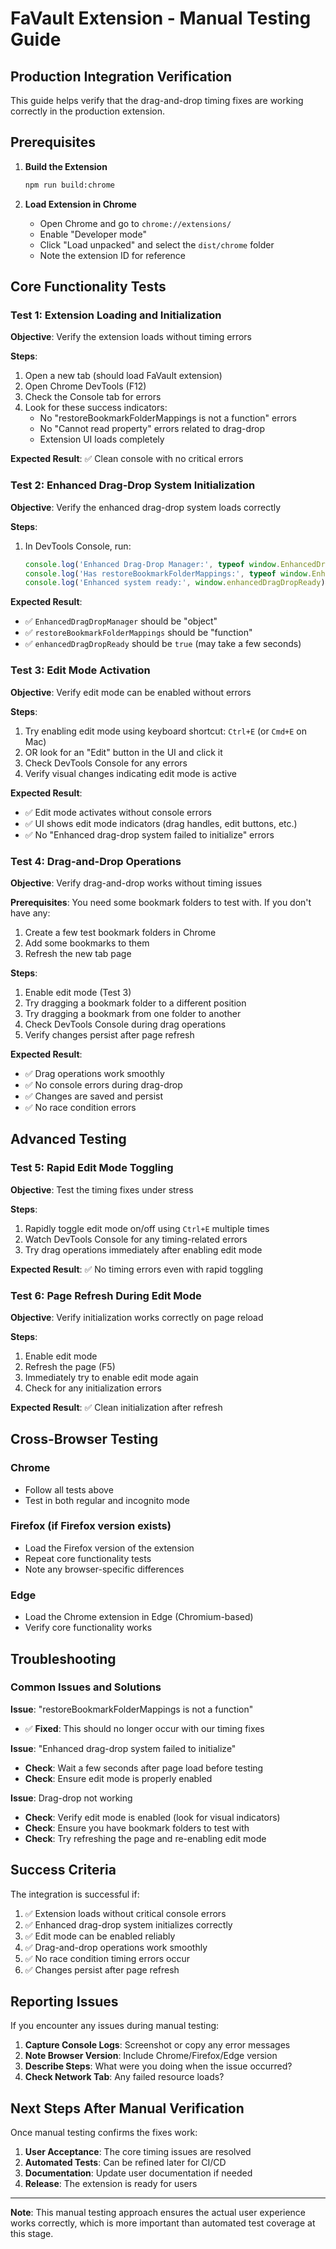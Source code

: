 # FaVault Extension - Manual Testing Guide

## Production Integration Verification

This guide helps verify that the drag-and-drop timing fixes are working correctly in the production extension.

## Prerequisites

1. **Build the Extension**
   ```bash
   npm run build:chrome
   ```

2. **Load Extension in Chrome**
   - Open Chrome and go to `chrome://extensions/`
   - Enable "Developer mode"
   - Click "Load unpacked" and select the `dist/chrome` folder
   - Note the extension ID for reference

## Core Functionality Tests

### Test 1: Extension Loading and Initialization

**Objective**: Verify the extension loads without timing errors

**Steps**:
1. Open a new tab (should load FaVault extension)
2. Open Chrome DevTools (F12)
3. Check the Console tab for errors
4. Look for these success indicators:
   - No "restoreBookmarkFolderMappings is not a function" errors
   - No "Cannot read property" errors related to drag-drop
   - Extension UI loads completely

**Expected Result**: ✅ Clean console with no critical errors

### Test 2: Enhanced Drag-Drop System Initialization

**Objective**: Verify the enhanced drag-drop system loads correctly

**Steps**:
1. In DevTools Console, run:
   ```javascript
   console.log('Enhanced Drag-Drop Manager:', typeof window.EnhancedDragDropManager);
   console.log('Has restoreBookmarkFolderMappings:', typeof window.EnhancedDragDropManager?.restoreBookmarkFolderMappings);
   console.log('Enhanced system ready:', window.enhancedDragDropReady);
   ```

**Expected Result**: 
- ✅ `EnhancedDragDropManager` should be "object"
- ✅ `restoreBookmarkFolderMappings` should be "function"
- ✅ `enhancedDragDropReady` should be `true` (may take a few seconds)

### Test 3: Edit Mode Activation

**Objective**: Verify edit mode can be enabled without errors

**Steps**:
1. Try enabling edit mode using keyboard shortcut: `Ctrl+E` (or `Cmd+E` on Mac)
2. OR look for an "Edit" button in the UI and click it
3. Check DevTools Console for any errors
4. Verify visual changes indicating edit mode is active

**Expected Result**: 
- ✅ Edit mode activates without console errors
- ✅ UI shows edit mode indicators (drag handles, edit buttons, etc.)
- ✅ No "Enhanced drag-drop system failed to initialize" errors

### Test 4: Drag-and-Drop Operations

**Objective**: Verify drag-and-drop works without timing issues

**Prerequisites**: You need some bookmark folders to test with. If you don't have any:
1. Create a few test bookmark folders in Chrome
2. Add some bookmarks to them
3. Refresh the new tab page

**Steps**:
1. Enable edit mode (Test 3)
2. Try dragging a bookmark folder to a different position
3. Try dragging a bookmark from one folder to another
4. Check DevTools Console during drag operations
5. Verify changes persist after page refresh

**Expected Result**:
- ✅ Drag operations work smoothly
- ✅ No console errors during drag-drop
- ✅ Changes are saved and persist
- ✅ No race condition errors

## Advanced Testing

### Test 5: Rapid Edit Mode Toggling

**Objective**: Test the timing fixes under stress

**Steps**:
1. Rapidly toggle edit mode on/off using `Ctrl+E` multiple times
2. Watch DevTools Console for any timing-related errors
3. Try drag operations immediately after enabling edit mode

**Expected Result**: ✅ No timing errors even with rapid toggling

### Test 6: Page Refresh During Edit Mode

**Objective**: Verify initialization works correctly on page reload

**Steps**:
1. Enable edit mode
2. Refresh the page (F5)
3. Immediately try to enable edit mode again
4. Check for any initialization errors

**Expected Result**: ✅ Clean initialization after refresh

## Cross-Browser Testing

### Chrome
- Follow all tests above
- Test in both regular and incognito mode

### Firefox (if Firefox version exists)
- Load the Firefox version of the extension
- Repeat core functionality tests
- Note any browser-specific differences

### Edge
- Load the Chrome extension in Edge (Chromium-based)
- Verify core functionality works

## Troubleshooting

### Common Issues and Solutions

**Issue**: "restoreBookmarkFolderMappings is not a function"
- ✅ **Fixed**: This should no longer occur with our timing fixes

**Issue**: "Enhanced drag-drop system failed to initialize"
- **Check**: Wait a few seconds after page load before testing
- **Check**: Ensure edit mode is properly enabled

**Issue**: Drag-drop not working
- **Check**: Verify edit mode is enabled (look for visual indicators)
- **Check**: Ensure you have bookmark folders to test with
- **Check**: Try refreshing the page and re-enabling edit mode

## Success Criteria

The integration is successful if:

1. ✅ Extension loads without critical console errors
2. ✅ Enhanced drag-drop system initializes correctly
3. ✅ Edit mode can be enabled reliably
4. ✅ Drag-and-drop operations work smoothly
5. ✅ No race condition timing errors occur
6. ✅ Changes persist after page refresh

## Reporting Issues

If you encounter any issues during manual testing:

1. **Capture Console Logs**: Screenshot or copy any error messages
2. **Note Browser Version**: Include Chrome/Firefox/Edge version
3. **Describe Steps**: What were you doing when the issue occurred?
4. **Check Network Tab**: Any failed resource loads?

## Next Steps After Manual Verification

Once manual testing confirms the fixes work:

1. **User Acceptance**: The core timing issues are resolved
2. **Automated Tests**: Can be refined later for CI/CD
3. **Documentation**: Update user documentation if needed
4. **Release**: The extension is ready for users

---

**Note**: This manual testing approach ensures the actual user experience works correctly, which is more important than automated test coverage at this stage.
